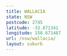 ```yaml
---
title: WALLACIA
state: NSW
postcode: 2745
latitude: -33.871341
longitude: 150.671487
url: /nsw/wallacia/
layout: suburb
---
```

